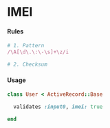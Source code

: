 # IMEI

#### Rules

```ruby
# 1. Pattern
/\A[\d\.\:\-\s]+\z/i

# 2. Checksum
```

#### Usage

```ruby
class User < ActiveRecord::Base

  validates :input0, imei: true

end
```
